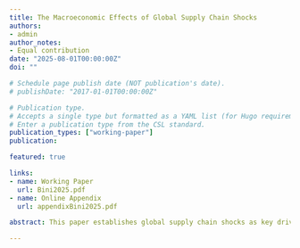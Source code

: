 ```yaml
---
title: The Macroeconomic Effects of Global Supply Chain Shocks
authors:
- admin
author_notes:
- Equal contribution
date: "2025-08-01T00:00:00Z"
doi: ""

# Schedule page publish date (NOT publication's date).
# publishDate: "2017-01-01T00:00:00Z"

# Publication type.
# Accepts a single type but formatted as a YAML list (for Hugo requirements).
# Enter a publication type from the CSL standard.
publication_types: ["working-paper"]
publication:

featured: true

links:
- name: Working Paper
  url: Bini2025.pdf
- name: Online Appendix
  url: appendixBini2025.pdf

abstract: This paper establishes global supply chain shocks as key drivers of business cycle fluctuations, introducing a novel identification strategy based on the narrative analysis of price surcharges from the three largest container shipping companies. Negative shocks cause a persistent rise in consumer prices and a prolonged decline in economic activity. The response is broad-based. Sectoral impacts vary with exposure to global supply chains, measured by the share of inputs sourced from abroad. Spillovers extend to non-tradable sectors. These shocks accounted for up to 51 percent of the post-pandemic inflation. If there had been only global supply chain shocks with no monetary or fiscal stimulus, recovery would have been delayed by 18 months. Global supply chain shocks explain 35 percent of the long-run variance of consumer prices and 24 percent of industrial production over the business cycle.

---
```

